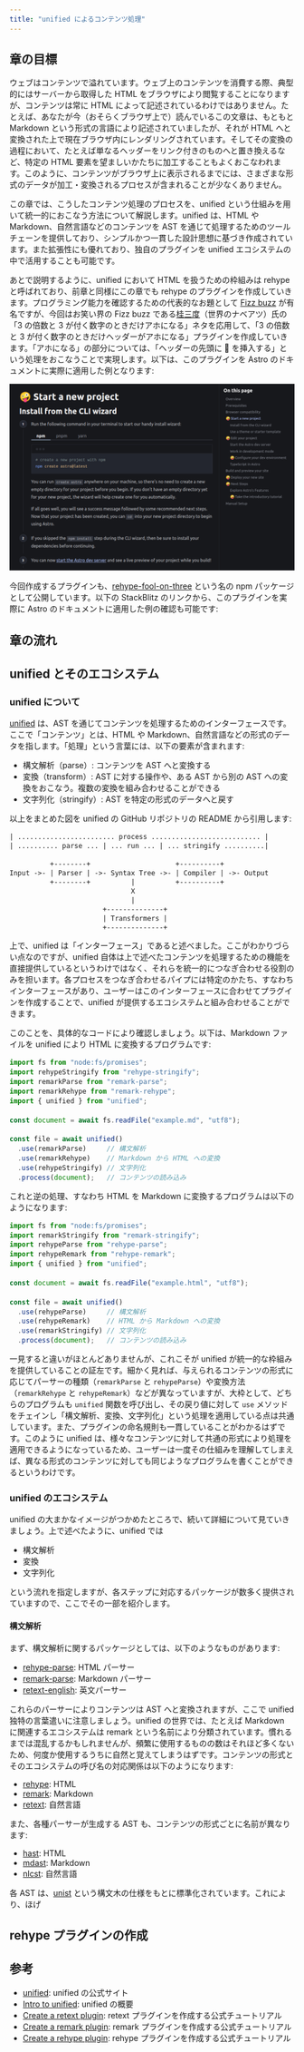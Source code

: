 ```yaml
---
title: "unified によるコンテンツ処理"
---
```


## 章の目標

ウェブはコンテンツで溢れています。ウェブ上のコンテンツを消費する際、典型的にはサーバーから取得した HTML をブラウザにより閲覧することになりますが、コンテンツは常に HTML によって記述されているわけではありません。たとえば、あなたが今（おそらくブラウザ上で）読んでいるこの文章は、もともと Markdown という形式の言語により記述されていましたが、それが HTML へと変換された上で現在ブラウザ内にレンダリングされています。そしてその変換の過程において、たとえば単なるヘッダーをリンク付きのものへと置き換えるなど、特定の HTML 要素を望ましいかたちに加工することもよくおこなわれます。このように、コンテンツがブラウザ上に表示されるまでには、さまざまな形式のデータが加工・変換されるプロセスが含まれることが少なくありません。

<!-- こうしたコンテンツ形式の相互変換においても、AST が活躍します。 -->

この章では、こうしたコンテンツ処理のプロセスを、unified という仕組みを用いて統一的におこなう方法について解説します。unified は、HTML や Markdown、自然言語などのコンテンツを AST を通じて処理するためのツールチェーンを提供しており、シンプルかつ一貫した設計思想に基づき作成されています。また拡張性にも優れており、独自のプラグインを unified エコシステムの中で活用することも可能です。

あとで説明するように、unified において HTML を扱うための枠組みは rehype と呼ばれており、前章と同様にこの章でも rehype のプラグインを作成していきます。プログラミング能力を確認するための代表的なお題として [Fizz buzz](https://en.wikipedia.org/wiki/Fizz_buzz) が有名ですが、今回はお笑い界の Fizz buzz である[桂三度](https://ja.wikipedia.org/wiki/%E6%A1%82%E4%B8%89%E5%BA%A6)（世界のナベアツ）氏の「3 の倍数と 3 が付く数字のときだけアホになる」ネタを応用して、「3 の倍数と 3 が付く数字のときだけヘッダーがアホになる」プラグインを作成していきます。「アホになる」の部分については、「ヘッダーの先頭に 🤪 を挿入する」という処理をおこなうことで実現します。以下は、このプラグインを Astro のドキュメントに実際に適用した例となります:

![3 の倍数と 3 が付く数字のときだけヘッダーがアホになる Astro ドキュメント](/images/abstract-syntax-tree-for-frontend-developers/fool-on-three-demo.png)

今回作成するプラグインも、[rehype-fool-on-three](https://www.npmjs.com/package/rehype-fool-on-three) という名の npm パッケージとして公開しています。以下の StackBlitz のリンクから、このプラグインを実際に Astro のドキュメントに適用した例の確認も可能です:

<!-- TODO: StackBlitz へのリンク -->


## 章の流れ


## unified とそのエコシステム

### unified について

[unified](https://unifiedjs.com/) は、AST を通じてコンテンツを処理するためのインターフェースです。ここで「コンテンツ」とは、HTML や Markdown、自然言語などの形式のデータを指します。「処理」という言葉には、以下の要素が含まれます:

- 構文解析（parse）: コンテンツを AST へと変換する
- 変換（transform）: AST に対する操作や、ある AST から別の AST への変換をおこなう。複数の変換を組み合わせることができる
- 文字列化（stringify）: AST を特定の形式のデータへと戻す

以上をまとめた図を unified の GitHub リポジトリの README から引用します:

```
| ........................ process ........................... |
| .......... parse ... | ... run ... | ... stringify ..........|

          +--------+                     +----------+
Input ->- | Parser | ->- Syntax Tree ->- | Compiler | ->- Output
          +--------+          |          +----------+
                              X
                              |
                       +--------------+
                       | Transformers |
                       +--------------+
```

上で、unified は「インターフェース」であると述べました。ここがわかりづらい点なのですが、unified 自体は上で述べたコンテンツを処理するための機能を直接提供しているというわけではなく、それらを統一的につなぎ合わせる役割のみを担います。各プロセスをつなぎ合わせるパイプには特定のかたち、すなわちインターフェースがあり、ユーザーはこのインターフェースに合わせてプラグインを作成することで、unified が提供するエコシステムと組み合わせることができます。

このことを、具体的なコードにより確認しましょう。以下は、Markdown ファイルを unified により HTML に変換するプログラムです:

```js
import fs from "node:fs/promises";
import rehypeStringify from "rehype-stringify";
import remarkParse from "remark-parse";
import remarkRehype from "remark-rehype";
import { unified } from "unified";

const document = await fs.readFile("example.md", "utf8");

const file = await unified()
  .use(remarkParse)     // 構文解析
  .use(remarkRehype)    // Markdown から HTML への変換
  .use(rehypeStringify) // 文字列化
  .process(document);   // コンテンツの読み込み
```

これと逆の処理、すなわち HTML を Markdown に変換するプログラムは以下のようになります:

```js
import fs from "node:fs/promises";
import remarkStringify from "remark-stringify";
import rehypeParse from "rehype-parse";
import rehypeRemark from "rehype-remark";
import { unified } from "unified";

const document = await fs.readFile("example.html", "utf8");

const file = await unified()
  .use(rehypeParse)     // 構文解析
  .use(rehypeRemark)    // HTML から Markdown への変換
  .use(remarkStringify) // 文字列化
  .process(document);   // コンテンツの読み込み
```

一見すると違いがほとんどありませんが、これこそが unified が統一的な枠組みを提供していることの証左です。細かく見れば、与えられるコンテンツの形式に応じてパーサーの種類（`remarkParse` と `rehypeParse`）や変換方法（`remarkRehype` と `rehypeRemark`）などが異なっていますが、大枠として、どちらのプログラムも `unified` 関数を呼び出し、その戻り値に対して `use` メソッドをチェインし「構文解析、変換、文字列化」という処理を適用している点は共通しています。また、プラグインの命名規則も一貫していることがわかるはずです。このように unified は、様々なコンテンツに対して共通の形式により処理を適用できるようになっているため、ユーザーは一度その仕組みを理解してしまえば、異なる形式のコンテンツに対しても同じようなプログラムを書くことができるというわけです。

### unified のエコシステム

unified の大まかなイメージがつかめたところで、続いて詳細について見ていきましょう。上で述べたように、unified では

- 構文解析
- 変換
- 文字列化

という流れを指定しますが、各ステップに対応するパッケージが数多く提供されていますので、ここでその一部を紹介します。

#### 構文解析

まず、構文解析に関するパッケージとしては、以下のようなものがあります:

- [rehype-parse](https://unifiedjs.com/explore/package/rehype-parse/): HTML パーサー
- [remark-parse](https://unifiedjs.com/explore/package/remark-parse/): Markdown パーサー
- [retext-english](https://unifiedjs.com/explore/package/retext-english/): 英文パーサー

これらのパーサーによりコンテンツは AST へと変換されますが、ここで unified 独特の言葉遣いに注意しましょう。unified の世界では、たとえば Markdown に関連するエコシステムは remark という名前により分類されています。慣れるまでは混乱するかもしれませんが、頻繁に使用するものの数はそれほど多くないため、何度か使用するうちに自然と覚えてしまうはずです。コンテンツの形式とそのエコシステムの呼び名の対応関係は以下のようになります:

- [rehype](https://github.com/rehypejs/rehype): HTML
- [remark](https://github.com/remarkjs/remark): Markdown
- [retext](https://github.com/retextjs/retext): 自然言語

また、各種パーサーが生成する AST も、コンテンツの形式ごとに名前が異なります:

- [hast](https://github.com/syntax-tree/hast): HTML
- [mdast](https://github.com/syntax-tree/mdast): Markdown
- [nlcst](https://github.com/syntax-tree/nlcst): 自然言語

各 AST は、[unist](https://github.com/syntax-tree/unist) という構文木の仕様をもとに標準化されています。これにより、ほげ


## rehype プラグインの作成


## 参考

- [unified](https://unifiedjs.com/): unified の公式サイト
- [Intro to unified](https://unifiedjs.com/learn/guide/introduction-to-unified/): unified の概要
- [Create a retext plugin](https://unifiedjs.com/learn/guide/create-a-retext-plugin/): retext プラグインを作成する公式チュートリアル
- [Create a remark plugin](https://unifiedjs.com/learn/guide/create-a-remark-plugin/): remark プラグインを作成する公式チュートリアル
- [Create a rehype plugin](https://unifiedjs.com/learn/guide/create-a-rehype-plugin/): rehype プラグインを作成する公式チュートリアル
